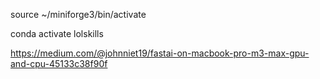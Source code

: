 source ~/miniforge3/bin/activate

conda activate lolskills

https://medium.com/@johnniet19/fastai-on-macbook-pro-m3-max-gpu-and-cpu-45133c38f90f